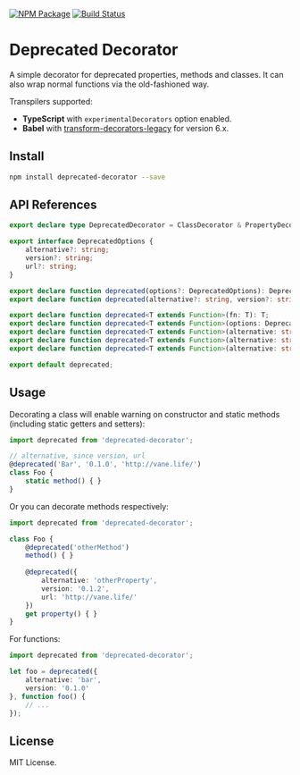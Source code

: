 [![NPM Package](https://badge.fury.io/js/deprecated-decorator.svg)](https://www.npmjs.com/package/deprecated-decorator)
[![Build Status](https://travis-ci.org/vilic/deprecated-decorator.svg)](https://travis-ci.org/vilic/deprecated-decorator) 

# Deprecated Decorator

A simple decorator for deprecated properties, methods and classes. It can also wrap normal functions via the old-fashioned way.

Transpilers supported:

- **TypeScript** with `experimentalDecorators` option enabled.
- **Babel** with [transform-decorators-legacy](https://github.com/loganfsmyth/babel-plugin-transform-decorators-legacy) for version 6.x.

## Install

```sh
npm install deprecated-decorator --save
```

## API References

```ts
export declare type DeprecatedDecorator = ClassDecorator & PropertyDecorator;

export interface DeprecatedOptions {
    alternative?: string;
    version?: string;
    url?: string;
}

export declare function deprecated(options?: DeprecatedOptions): DeprecatedDecorator;
export declare function deprecated(alternative?: string, version?: string, url?: string): DeprecatedDecorator;

export declare function deprecated<T extends Function>(fn: T): T;
export declare function deprecated<T extends Function>(options: DeprecatedOptions, fn: T): T;
export declare function deprecated<T extends Function>(alternative: string, fn: T): T;
export declare function deprecated<T extends Function>(alternative: string, version: string, fn: T): T;
export declare function deprecated<T extends Function>(alternative: string, version: string, url: string, fn: T): T;

export default deprecated;
```

## Usage

Decorating a class will enable warning on constructor and static methods (including static getters and setters):

```ts
import deprecated from 'deprecated-decorator';

// alternative, since version, url
@deprecated('Bar', '0.1.0', 'http://vane.life/')
class Foo {
    static method() { }
}
```

Or you can decorate methods respectively:

```ts
import deprecated from 'deprecated-decorator';

class Foo {
    @deprecated('otherMethod')
    method() { }
    
    @deprecated({
        alternative: 'otherProperty',
        version: '0.1.2',
        url: 'http://vane.life/'
    })
    get property() { }
}
```

For functions:

```ts
import deprecated from 'deprecated-decorator';

let foo = deprecated({
    alternative: 'bar',
    version: '0.1.0'
}, function foo() {
    // ...
});
```

## License

MIT License.
